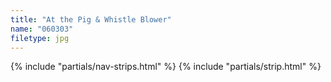 ```yaml
---
title: "At the Pig & Whistle Blower"
name: "060303"
filetype: jpg
---
```


{% include "partials/nav-strips.html" %}
{% include "partials/strip.html" %}